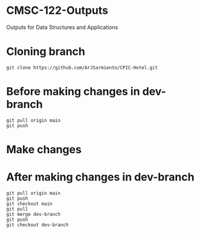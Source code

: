 # CMSC-122-Outputs
Outputs for Data Structures and Applications

# Cloning branch
```shell
git clone https://github.com/ArJSarmiento/CPIC-Hotel.git
```

# Before making changes in dev-branch
```shell
git pull origin main
git push
```

# Make changes

# After making changes in dev-branch
```shell
git pull origin main
git push
git checkout main
git pull
git merge dev-branch
git push
git checkout dev-branch
```
